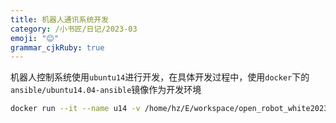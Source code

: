 ```yaml
---
title: 机器人通讯系统开发
category: /小书匠/日记/2023-03
emoji: "😊"
grammar_cjkRuby: true
---
```

机器人控制系统使用`ubuntu14`进行开发，在具体开发过程中，使用`docker`下的`ansible/ubuntu14.04-ansible`镜像作为开发环境

``` bash
docker run --it --name u14 -v /home/hz/E/workspace/open_robot_white2023:/data ansible/ubuntu14.04-ansible
```

